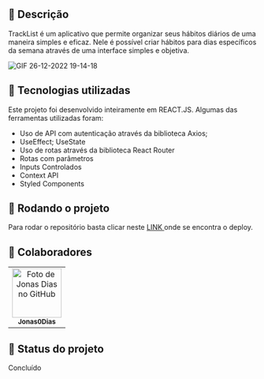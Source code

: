 
## :memo: Descrição
TrackList é um aplicativo que permite organizar seus hábitos diários de uma maneira simples e eficaz. Nele é possível criar hábitos para dias específicos da semana através de uma interface simples e objetiva. 

![GIF 26-12-2022 19-14-18](https://user-images.githubusercontent.com/115515669/209586072-ea09867b-1290-4d8a-b75a-a6e0cdc02b6e.gif)


## :wrench: Tecnologias utilizadas
Este projeto foi desenvolvido inteiramente em REACT.JS. Algumas das ferramentas utilizadas foram:

* Uso de API com autenticação através da biblioteca Axios;
* UseEffect; UseState
* Uso de rotas através da biblioteca React Router
* Rotas com parâmetros
* Inputs Controlados
* Context API
* Styled Components


## :rocket: Rodando o projeto
Para rodar o repositório basta clicar neste <a href="https://projeto11-tracklist.vercel.app/"> LINK </a> onde se encontra o deploy.


## :handshake: Colaboradores
<table>
  <tr>
    <td align="center">
      <a href="https://github.com/Jonas0Dias">
        <img src='https://avatars.githubusercontent.com/u/115515669?s=400&u=363675950512693d721429c523016107f76504e9&v=4' width="100px;" alt="Foto de Jonas Dias no GitHub"/><br>
        <sub>
          <b>Jonas0Dias</b>
        </sub>
      </a>
    </td>
  </tr>
</table>

## :dart: Status do projeto
Concluído
